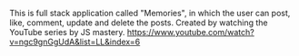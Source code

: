 This is full stack application called "Memories", in which the user can post, like, comment, update and delete the posts.
Created by watching the YouTube series by JS mastery.
https://www.youtube.com/watch?v=ngc9gnGgUdA&list=LL&index=6
